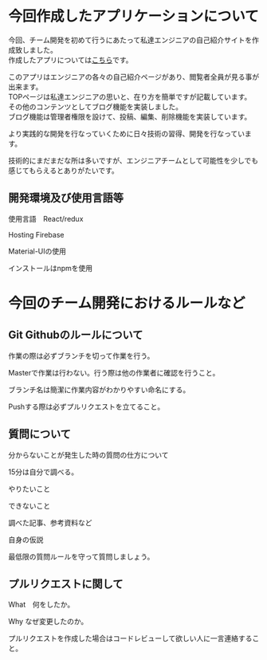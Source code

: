 
# 今回作成したアプリケーションについて

今回、チーム開発を初めて行うにあたって私達エンジニアの自己紹介サイトを作成致しました。  
作成したアプリについては[こちら](https://introduction-site-553a5.web.app/)です。  

このアプリはエンジニアの各々の自己紹介ページがあり、閲覧者全員が見る事が出来ます。  
TOPページは私達エンジニアの思いと、在り方を簡単ですが記載しています。  
その他のコンテンツとしてブログ機能を実装しました。  
ブログ機能は管理者権限を設けて、投稿、編集、削除機能を実装しています。   


より実践的な開発を行なっていくために日々技術の習得、開発を行なっています。  

技術的にまだまだな所は多いですが、エンジニアチームとして可能性を少しでも感じてもらえるとありがたいです。

## 開発環境及び使用言語等
  使用言語　React/redux
  
  Hosting Firebase  
  
  Material-UIの使用

  インストールはnpmを使用
  
# 今回のチーム開発におけるルールなど

## Git Githubのルールについて

作業の際は必ずブランチを切って作業を行う。

Masterで作業は行わない。行う際は他の作業者に確認を行うこと。

ブランチ名は簡潔に作業内容がわかりやすい命名にする。

Pushする際は必ずプルリクエストを立てること。

## 質問について

分からないことが発生した時の質問の仕方について

15分は自分で調べる。

やりたいこと

できないこと

調べた記事、参考資料など

自身の仮説

最低限の質問ルールを守って質問しましょう。

## プルリクエストに関して

What　何をしたか。

Why なぜ変更したのか。

プルリクエストを作成した場合はコードレビューして欲しい人に一言連絡すること。
